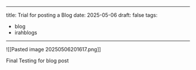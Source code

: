 
---
title: Trial for posting a Blog
date: 2025-05-06
draft: false
tags:
  - blog
  - irahblogs
---

![[Pasted image 20250506201617.png]]

Final Testing for blog post